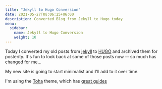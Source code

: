 ```yaml
---
title: "Jekyll to Hugo Conversion"
date: 2021-05-27T08:06:25+06:00
description: Converted Blog from Jekyll to Hugo today
menu:
  sidebar:
    name: Jekyll to Hugo Conversion
    weight: 10
---
```


Today I converted my old posts from [jekyll](https://jekyllrb.com/) to [HUGO](https://gohugo.io/) and archived them for posterity. It's fun to look back at some of those posts now -- so much has changed for me...

My new site is going to start minimalist and I'll add to it over time.

I'm using the [Toha](https://github.com/hugo-toha/toha) theme, which has [great guides](https://toha-guides.netlify.app/posts/)
